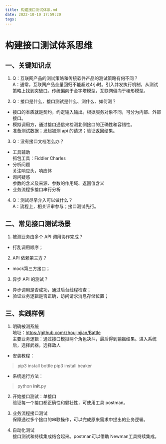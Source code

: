 ```yaml
---
title: 构建接口测试体系.md
date: 2022-10-10 17:59:20
tags:
---
```


# 构建接口测试体系思维

## 一、关键知识点
1. Q：互联网产品的测试策略和传统软件产品的测试策略有何不同？    
A：通常，互联网产品全量回归不能超过4小时。引入并发执行机制，从测试策略上找到突破口。传统偏向于金字塔模型，互联网偏向于棱形模型。  


2. Q：接口是什么，接口测试是什么、测什么、如何测？  
* 接口的本质就是契约，约定输入输出。根据服务对象不同，可分为内部、外部接口。  
* 模拟调用方，通过接口通信来检测北侧接口的正确性和容错性。
* 准备测试数据；发起被测 api 的请求；验证返回结果。

3. Q：没有接口文档怎么办？
* 工具辅助  
抓包工具：Fiddler   Charles
* 分析问题  
关注响应头，响应体
* 询问疑惑  
参数的含义及来源、参数的作用域、返回值含义
* 业务流程多接口串行分析

4. Q：测试尽早介入可以做什么？  
A：流程上，相关评审参与；接口测试先行。

## 二、常见接口测试场景
1. 被测业务由多个 API 调用协作完成？  
* 打乱调用顺序；  

2. API 依赖第三方？  
* mock第三方接口；

3. 异步 API 的测试？  
* 异步调用是否成功，通过后台线程检查；
* 验证业务逻辑是否正确，访问请求消息存储位置；




## 三、实践样例
1. 明确被测系统  
地址：https://github.com/zhoujinjian/Battle  
主要业务逻辑：通过接口模拟两个角色决斗，最后得到输赢结果。进入系统后，选择武器，选择敌人

* 安装教程：
> pip3 install bottle
> pip3 install beaker

* 系统运行方法：
> python __init__.py

2. 开始接口测试：单接口  
验证每一个接口都正确性和健壮性，可使用工具 postman。

3. 业务流程接口测试  
保障通过多个接口的串联操作，可以完成原来需求中提出的业务逻辑。

4. 自动化测试  
接口测试和持续集成结合起来。postman可以借助 Newman工具持续集成。
